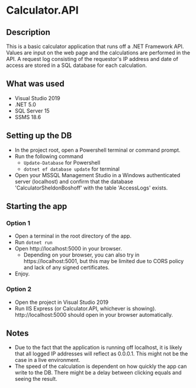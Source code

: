 # Calculator.API

## Description

This is a basic calculator application that runs off a .NET Framework API. Values are input on the web page and the calculations are performed in the API. A request log consisting of the requestor's IP address and date of access are stored in a SQL database for each calculation.

## What was used

* Visual Studio 2019
* .NET 5.0
* SQL Server 15
* SSMS 18.6

## Setting up the DB

* In the project root, open a Powershell terminal or command prompt.
* Run the following command
  * `Update-Database` for Powershell
  * `dotnet ef database update` for terminal
* Open your MSSQL Management Studio in a Windows authenticated server (localhost) and confirm that the database 'CalculatorSheldonBoshoff' with the table 'AccessLogs' exists.

## Starting the app

### Option 1
* Open a terminal in the root directory of the app.
* Run `dotnet run`
* Open http://localhost:5000 in your browser.
  * Depending on your browser, you can also try in https://localhost:5001, but this may be limited due to CORS policy and lack of any signed certificates.
* Enjoy.

### Option 2
* Open the project in Visual Studio 2019
* Run IIS Express (or Calculator.API, whichever is showing). http://localhost:5000 should open in your browser automatically.

## Notes

* Due to the fact that the application is running off localhost, it is likely that all logged IP addresses will reflect as 0.0.0.1. This might not be the case in a live environment.
* The speed of the calculation is dependent on how quickly the app can write to the DB. There might be a delay between clicking equals and seeing the result.
